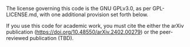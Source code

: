 The license governing this code is the GNU GPLv3.0, as per GPL-LICENSE.md, with one additional provision set forth below.

If you use this code for academic work, you must cite the either the arXiv publication (https://doi.org/10.48550/arXiv.2402.00279) or the peer-reviewed
publication (TBD).
